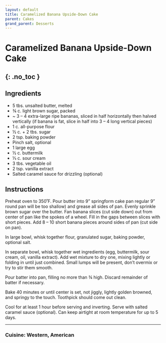 ```yaml
---
layout: default
title: Caramelized Banana Upside-Down Cake
parent: Cakes
grand_parent: Desserts
---
```


# Caramelized Banana Upside-Down Cake
{: .no_toc }
---

## Ingredients
<ul>
	<li>5 tbs. unsalted butter, melted</li>
	<li>¾ c. light brown sugar, packed</li>
	<li>~ 3 – 4 extra-large ripe bananas, sliced in half horizontally then halved vertically (if banana is fat, slice in half into 3 – 4 long vertical pieces)</li>
	<li>1 c. all-purpose flour</li>
	<li>½ c. + 2 tbs. sugar</li>
	<li>2 tsp. baking powder</li>
	<li>Pinch salt, optional</li>
	<li>1 large egg</li>
	<li>½ c. buttermilk</li>
	<li>⅓ c. sour cream</li>
	<li>3 tbs. vegetable oil</li>
	<li>2 tsp. vanilla extract</li>
	<li>Salted caramel sauce for drizzling (optional)</li>
</ul>

## Instructions
Preheat oven to 350˚F. Pour butter into 9” springform cake pan regular 9” round pan will be too shallow) and grease all sides of pan. Evenly sprinkle brown sugar over the butter. Fan banana slices (cut side down) out from center of pan like the spokes of a wheel. Fill in the gaps between slices with short pieces. Add 8 – 10 short banana pieces around sides of pan (cut side on pan).

In large bowl, whisk together flour, granulated sugar, baking powder, optional salt.

In separate bowl, whisk together wet ingredients (egg, buttermilk, sour cream, oil, vanilla extract). Add wet mixture to dry one, mixing lightly or folding in until just combined. Small lumps will be present, don’t overmix or try to stir them smooth.

Pour batter into pan, filling no more than ¾ high. Discard remainder of batter if necessary.

Bake 40 minutes or until center is set, not jiggly, lightly golden browned, and springy to the touch. Toothpick should come out clean.

Cool for at least 1 hour before serving and inverting. Serve with salted caramel sauce (optional). Can keep airtight at room temperature for up to 5 days.

--- 

### Cuisine: Western, American